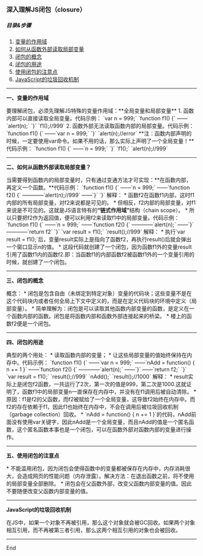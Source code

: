 ### 深入理解JS闭包（closure）  
##### 目录&步骤  
1. [变量的作用域](#1)    
2. [如何从函数外部读取局部变量](#2)  
3. [闭包的概念](#3)  
4. [闭包的用途](#4)  
5. [使用闭包的注意点](#5)  
6. [JavaScript的垃圾回收机制](#6)  
    
---
<p id = "1"><b>一、变量的作用域</b></p>    
要理解闭包，必须先理解JS特殊的变量作用域：**全局变量和局部变量**  
1. 函数内部可以直接读取全局变量。代码示例：  
`var n = 999;`  
`function f1() {`  
——`alert(n);`  
`}`  
`f1();//999`  
2. 函数外部无法读取函数内部的局部变量。代码示例：  
`function f1() {`  
——`var n = 999;`  
`}`  
`alert(n);//error`  
**注：函数内部声明的时候，一定要使用var命令。如果不用的话，那么实际上声明了一个全局变量！**代码示例：  
`function f1() {`  
——`n = 999;`  
`}`  
`f1();`  
`alert(n);//999`  

---
<p id = "2"><b>二、如何从函数外部读取局部变量？</b></p>  
当需要得到函数内的局部变量时，只有通过变通方法才可实现：**在函数内部，再定义一个函数。**代码示例：  
`function f1() {`  
——`n = 999;`  
——`function f2() {`  
————`alert(n);//999`  
——`}`  
`}`  
解释：  
* 函数f2在函数f1内部，这时f1内部的所有局部变量，对f2来说都是可见的。  
* 但相反，f2内部的局部变量，对f1来说是不可见的。这就是JS语言特有的<b>“链式作用域”</b>结构（chain scope）。  
* 所以只要把f2作为返回值，便可以利用f2来读取f1中的局部变量。代码示例：  
`function f1() {`  
——`n = 999;`  
——`function f2() {`  
————`alert(n);`  
——`}`  
————`return f2`  
`}`  
`var result = f1();`  
`result();//999`  
解释：  
* 执行`var result = f1();`后，变量result实际上是指向了函数f2，再执行result()后就会弹出一个窗口显示n的值。  
* 这段代码就创建了一个闭包，因为函数f1外的变量result引用了函数f1内的函数f2.即：当函数f1的内部函数f2被函数f1外的一个变量引用的时候，就创建了一个闭包。  

---
<p id = "3"><b>三、闭包的概念</b></p>    
概念：
* 闭包是包含自由（未绑定到特定对象）变量的代码块；这些变量不是在这个代码块内或者任何全局上下文中定义的，而是在定义代码块的环境中定义（局部变量）。  
* 简单理解为：闭包是可以读取其他函数内部变量的函数，是定义在一个函数内部的函数。闭包是将函数内部和函数外部连接起来的桥梁。  
* 楼上的函数f2便是一个闭包。  

---
<p id = "4"><b>四、闭包的用途</b></p>  
典型的两个用处：  
* 读取函数内部的变量；  
* 让这些局部变量的值始终保持在内存中。代码示例：  
`function f1() {`  
——`var n = 999;`  
——`nAdd = function() { n += 1 }`  
——`function f2() {`  
————`alert(n);`  
——`}`  
——`return f2;`  
`}`  
`var result = f1();`  
`result();//999`  
`nAdd();`  
`result();//1000`  
解释：  
* result实际上是闭包f2函数，一共运行了2次，第一次的值是999，第二次是1000.这就证明了，函数f1中的局部变量n一直保存在内存中，并没有在f1调用后被自动清除。  
* 原因：f1是f2的父函数，而f2被赋给了一个全局变量，这导致f2始终在内存中。而f2的存在依赖于f1，因此f1也始终在内存中，不会在调用后被垃圾回收机制（garbage collection）回收。    
* `nAdd = function() { n += 1 }`的代码，nAdd前面没有使用var关键字，因此nAdd是一个全局变量，而且nAdd的值是一个匿名函数，这个匿名函数本事也是一个闭包，可以在函数外部对函数内部的变量进行操作。  

---
<p id = "5"><b>五、使用闭包的注意点</b></p>   
* 不能滥用闭包，因为闭包会使得函数中的变量都被保存在内存中，内存消耗很大，会造成网页的性能问题（内存泄露）。解决方法：在退出函数之前，将不使用的局部变量全部删除。  
* 闭包会在父函数外部，改变父函数内部变量的值。因此不要随便改变父函数内部变量的值。  

---
<p id = "6"><b>JavaScript的垃圾回收机制</b></p>  
在JS中，如果一个对象不再被引用，那么这个对象就会被GC回收。如果两个对象相互引用，而不再被第三者引用，那么这两个相互引用的对象也会被回收。  

---
End



